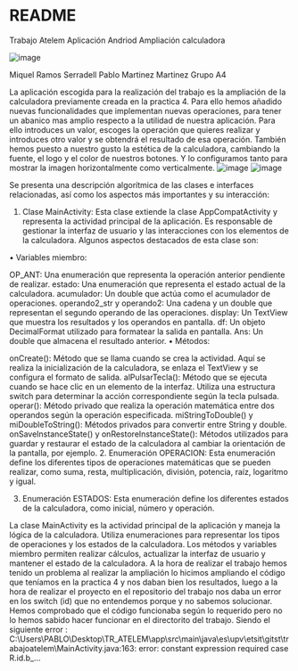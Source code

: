 # README 
Trabajo Atelem Aplicación Andriod
Ampliación calculadora 

 ![image](https://github.com/Miquel121/README/assets/124579022/ebfe307d-27e2-4ff7-ab8a-f98db91a7257)




Miquel Ramos Serradell
Pablo Martinez Martinez
Grupo A4

La aplicación escogida para la realización del trabajo es la ampliación de la calculadora previamente creada en la practica 4. Para ello hemos añadido nuevas funcionalidades que implementan nuevas operaciones, para tener un abanico mas amplio respecto a la utilidad de nuestra aplicación. Para ello introduces un valor, escoges la operación que quieres realizar y introduces otro valor y se obtendrá el resultado de esa operación.
También hemos puesto a nuestro gusto la estética de la calculadora, cambiando la fuente, el logo y el color de nuestros botones.
Y lo configuramos tanto para mostrar la imagen horizontalmente como verticalmente.
 ![image](https://github.com/Miquel121/README/assets/124579022/a265c986-86e3-48d1-bbae-c4ccd5714619)
  ![image](https://github.com/Miquel121/README/assets/124579022/5022d95a-14e7-45ec-bd14-e4954fd7c11b)

 

 
Se presenta una descripción algorítmica de las clases e interfaces relacionadas, así como los aspectos más importantes y su interacción:

1.	Clase MainActivity: Esta clase extiende la clase AppCompatActivity y representa la actividad principal de la aplicación. Es responsable de gestionar la interfaz de usuario y las interacciones con los elementos de la calculadora. Algunos aspectos destacados de esta clase son:

•	Variables miembro:

OP_ANT: Una enumeración que representa la operación anterior pendiente de realizar.
estado: Una enumeración que representa el estado actual de la calculadora.
acumulador: Un double que actúa como el acumulador de operaciones.
operando2_str y operando2: Una cadena y un double que representan el segundo operando de las operaciones.
display: Un TextView que muestra los resultados y los operandos en pantalla.
df: Un objeto DecimalFormat utilizado para formatear la salida en pantalla.
Ans: Un double que almacena el resultado anterior.
•	Métodos:

onCreate(): Método que se llama cuando se crea la actividad. Aquí se realiza la inicialización de la calculadora, se enlaza el TextView y se configura el formato de salida.
alPulsarTecla(): Método que se ejecuta cuando se hace clic en un elemento de la interfaz. Utiliza una estructura switch para determinar la acción correspondiente según la tecla pulsada.
operar(): Método privado que realiza la operación matemática entre dos operandos según la operación especificada.
miStringToDouble() y miDoubleToString(): Métodos privados para convertir entre String y double.
onSaveInstanceState() y onRestoreInstanceState(): Métodos utilizados para guardar y restaurar el estado de la calculadora al cambiar la orientación de la pantalla, por ejemplo.
2.	Enumeración OPERACION: Esta enumeración define los diferentes tipos de operaciones matemáticas que se pueden realizar, como suma, resta, multiplicación, división, potencia, raíz, logaritmo y igual.

3.	Enumeración ESTADOS: Esta enumeración define los diferentes estados de la calculadora, como inicial, número y operación.

La clase MainActivity es la actividad principal de la aplicación y maneja la lógica de la calculadora. Utiliza enumeraciones para representar los tipos de operaciones y los estados de la calculadora. Los métodos y variables miembro permiten realizar cálculos, actualizar la interfaz de usuario y mantener el estado de la calculadora.
A la hora de realizar el trabajo hemos tenido un problema al realizar la ampliación lo hicimos ampliando el código que teníamos en la practica 4 y nos daban bien los resultados, luego a la hora de realizar el proyecto en el repositorio del trabajo nos daba un error en los switch (id) que no entendemos porque y no sabemos solucionar. Hemos comprobado que el código funcionaba según lo requerido pero no lo hemos sabido hacer funcionar en el directorito del trabajo. Siendo el siguiente error : C:\Users\PABLO\Desktop\TR_ATELEM\app\src\main\java\es\upv\etsit\gitst\trabajoatelem\MainActivity.java:163: error: constant expression required
                    case R.id.b_...
